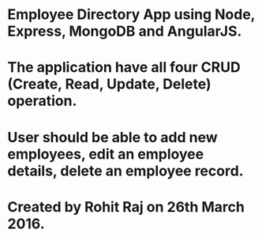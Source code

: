 # Employee Directory App using Node, Express, MongoDB and AngularJS.

# The application have all four CRUD (Create, Read, Update, Delete) operation. 

# User should be able to add new employees, edit an employee details, delete an employee record.

# Created by Rohit Raj on 26th March 2016.
